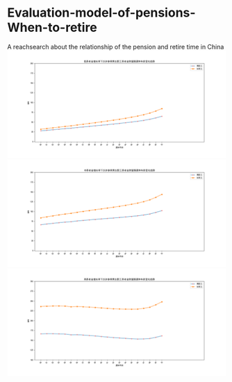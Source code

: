 # Evaluation-model-of-pensions-When-to-retire
A reachsearch about the relationship of the pension and retire time in China
![image](https://github.com/kypomon/Evaluation-model-of-pensions-When-to-retire/blob/main/image/Figure_1.png)
![image](https://github.com/kypomon/Evaluation-model-of-pensions-When-to-retire/blob/main/image/Figure_2.png)
![image](https://github.com/kypomon/Evaluation-model-of-pensions-When-to-retire/blob/main/image/Figure_3.png)
